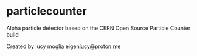 # particlecounter

Alpha particle detector based on the CERN Open Source Particle Counter build

Created by lucy moglia <eigenlucy@proton.me>
